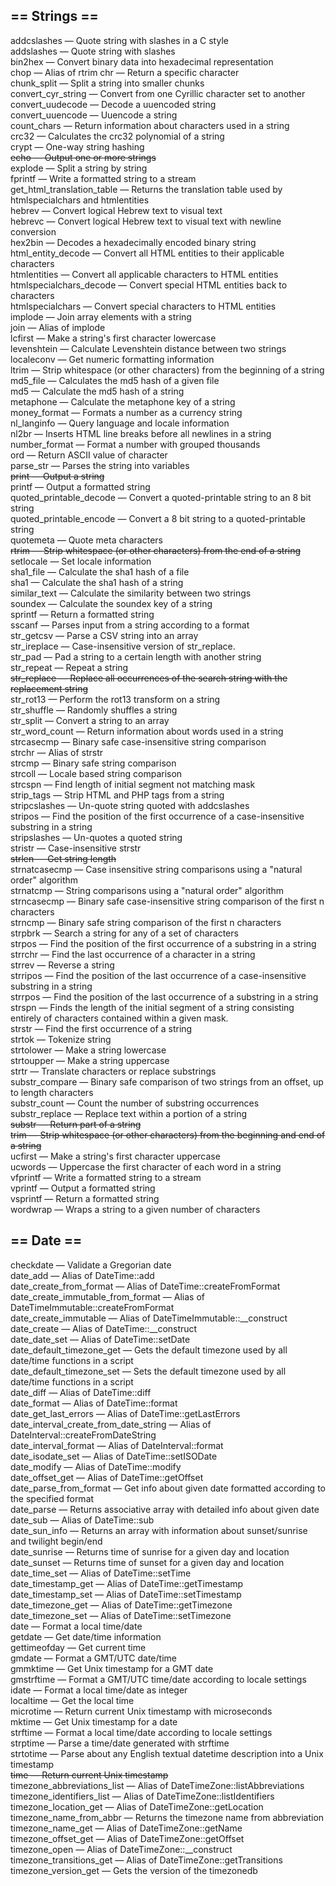 ## == Strings ==

addcslashes — Quote string with slashes in a C style  
addslashes — Quote string with slashes   
bin2hex — Convert binary data into hexadecimal representation   
chop — Alias of rtrim
chr — Return a specific character   
chunk_split — Split a string into smaller chunks    
convert_cyr_string — Convert from one Cyrillic character set to another    
convert_uudecode — Decode a uuencoded string    
convert_uuencode — Uuencode a string    
count_chars — Return information about characters used in a string    
crc32 — Calculates the crc32 polynomial of a string    
crypt — One-way string hashing    
~~echo — Output one or more strings~~    
explode — Split a string by string    
fprintf — Write a formatted string to a stream    
get_html_translation_table — Returns the translation table used by htmlspecialchars and htmlentities    
hebrev — Convert logical Hebrew text to visual text    
hebrevc — Convert logical Hebrew text to visual text with newline conversion    
hex2bin — Decodes a hexadecimally encoded binary string    
html_entity_decode — Convert all HTML entities to their applicable characters    
htmlentities — Convert all applicable characters to HTML entities    
htmlspecialchars_decode — Convert special HTML entities back to characters    
htmlspecialchars — Convert special characters to HTML entities    
implode — Join array elements with a string    
join — Alias of implode    
lcfirst — Make a string's first character lowercase    
levenshtein — Calculate Levenshtein distance between two strings    
localeconv — Get numeric formatting information    
ltrim — Strip whitespace (or other characters) from the beginning  of a string    
md5_file — Calculates the md5 hash of a given file    
md5 — Calculate the md5 hash of a string    
metaphone — Calculate the metaphone key of a string    
money_format — Formats a number as a currency string    
nl_langinfo — Query language and locale information    
nl2br — Inserts HTML line breaks before all newlines in a string    
number_format — Format a number with grouped thousands    
ord — Return ASCII value of character    
parse_str — Parses the string into variables    
~~print — Output a string~~    
printf — Output a formatted string    
quoted_printable_decode — Convert a quoted-printable string to an  8 bit string    
quoted_printable_encode — Convert a 8 bit string to a quoted-printable string    
quotemeta — Quote meta characters    
~~rtrim — Strip whitespace (or other characters) from the end of a string~~    
setlocale — Set locale information    
sha1_file — Calculate the sha1 hash of a file     
sha1 — Calculate the sha1 hash of a string    
similar_text — Calculate the similarity between two strings    
soundex — Calculate the soundex key of a string    
sprintf — Return a formatted string    
sscanf — Parses input from a string according to a format    
str_getcsv — Parse a CSV string into an array    
str_ireplace — Case-insensitive version of str_replace.    
str_pad — Pad a string to a certain length with another string    
str_repeat — Repeat a string    
~~str_replace — Replace all occurrences of the search string with the replacement string~~    
str_rot13 — Perform the rot13 transform on a string    
str_shuffle — Randomly shuffles a string    
str_split — Convert a string to an array    
str_word_count — Return information about words used in a string    
strcasecmp — Binary safe case-insensitive string comparison    
strchr — Alias of strstr    
strcmp — Binary safe string comparison    
strcoll — Locale based string comparison    
strcspn — Find length of initial segment not matching mask    
strip_tags — Strip HTML and PHP tags from a string    
stripcslashes — Un-quote string quoted with addcslashes    
stripos — Find the position of the first occurrence of a case-insensitive substring in a string    
stripslashes — Un-quotes a quoted string    
stristr — Case-insensitive strstr      
~~strlen — Get string length~~    
strnatcasecmp — Case insensitive string comparisons using a "natural order" algorithm    
strnatcmp — String comparisons using a "natural order" algorithm    
strncasecmp — Binary safe case-insensitive string comparison of the first n characters    
strncmp — Binary safe string comparison of the first n characters    
strpbrk — Search a string for any of a set of characters    
strpos — Find the position of the first occurrence of a substring in a string    
strrchr — Find the last occurrence of a character in a string    
strrev — Reverse a string    
strripos — Find the position of the last occurrence of a case-insensitive substring in a string    
strrpos — Find the position of the last occurrence of a substring in a string    
strspn — Finds the length of the initial segment of a string consisting entirely of characters contained within a given mask.    
strstr — Find the first occurrence of a string    
strtok — Tokenize string    
strtolower — Make a string lowercase    
strtoupper — Make a string uppercase    
strtr — Translate characters or replace substrings    
substr_compare — Binary safe comparison of two strings from an offset, up to length characters    
substr_count — Count the number of substring occurrences    
substr_replace — Replace text within a portion of a string    
~~substr — Return part of a string~~    
~~trim — Strip whitespace (or other characters) from the beginning  and end of a string~~    
ucfirst — Make a string's first character uppercase    
ucwords — Uppercase the first character of each word in a string     
vfprintf — Write a formatted string to a stream    
vprintf — Output a formatted string     
vsprintf — Return a formatted string    
wordwrap — Wraps a string to a given number of characters    

## == Date ==

checkdate — Validate a Gregorian date   
date_add — Alias of DateTime::add   
date_create_from_format — Alias of DateTime::createFromFormat   
date_create_immutable_from_format — Alias of DateTimeImmutable::createFromFormat   
date_create_immutable — Alias of DateTimeImmutable::__construct   
date_create — Alias of DateTime::__construct   
date_date_set — Alias of DateTime::setDate   
date_default_timezone_get — Gets the default timezone used by all date/time functions in a script   
date_default_timezone_set — Sets the default timezone used by all date/time functions in a script   
date_diff — Alias of DateTime::diff   
date_format — Alias of DateTime::format   
date_get_last_errors — Alias of DateTime::getLastErrors  
date_interval_create_from_date_string — Alias of DateInterval::createFromDateString   
date_interval_format — Alias of DateInterval::format   
date_isodate_set — Alias of DateTime::setISODate   
date_modify — Alias of DateTime::modify   
date_offset_get — Alias of DateTime::getOffset   
date_parse_from_format — Get info about given date formatted according to the specified format   
date_parse — Returns associative array with detailed info about given date   
date_sub — Alias of DateTime::sub   
date_sun_info — Returns an array with information about sunset/sunrise and twilight begin/end   
date_sunrise — Returns time of sunrise for a given day and location   
date_sunset — Returns time of sunset for a given day and location    
date_time_set — Alias of DateTime::setTime   
date_timestamp_get — Alias of DateTime::getTimestamp   
date_timestamp_set — Alias of DateTime::setTimestamp   
date_timezone_get — Alias of DateTime::getTimezone   
date_timezone_set — Alias of DateTime::setTimezone   
date — Format a local time/date    
getdate — Get date/time information   
gettimeofday — Get current time   
gmdate — Format a GMT/UTC date/time   
gmmktime — Get Unix timestamp for a GMT date   
gmstrftime — Format a GMT/UTC time/date according to locale settings   
idate — Format a local time/date as integer   
localtime — Get the local time   
microtime — Return current Unix timestamp with microseconds   
mktime — Get Unix timestamp for a date   
strftime — Format a local time/date according to locale settings   
strptime — Parse a time/date generated with strftime   
strtotime — Parse about any English textual datetime description into a Unix timestamp   
~~time — Return current Unix timestamp~~   
timezone_abbreviations_list — Alias of DateTimeZone::listAbbreviations   
timezone_identifiers_list — Alias of DateTimeZone::listIdentifiers   
timezone_location_get — Alias of DateTimeZone::getLocation   
timezone_name_from_abbr — Returns the timezone name from abbreviation   
timezone_name_get — Alias of DateTimeZone::getName   
timezone_offset_get — Alias of DateTimeZone::getOffset   
timezone_open — Alias of DateTimeZone::__construct   
timezone_transitions_get — Alias of DateTimeZone::getTransitions   
timezone_version_get — Gets the version of the timezonedb   







